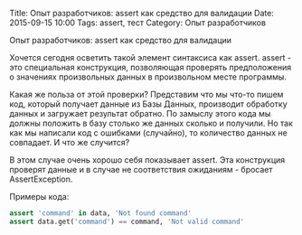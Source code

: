 Title: Опыт разработчиков: assert как средство для валидации
Date: 2015-09-15 10:00
Tags: assert, тест
Category: Опыт разработчиков


Опыт разработчиков: assert как средство для валидации

Хочется сегодня осветить такой элемент синтаксиса как assert. 
assert - это специальная конструкция, позволяющая проверять предположения о значениях произвольных данных в произвольном месте программы.

Какая же польза от этой проверки?
Представим что мы что-то пишем код, который получает данные из Базы Данных, производит обработку данных и загружает результат обратно. По замыслу этого кода мы должны положить в базу столько же данных сколько и получили. 
Но так как мы написали код с ошибками (случайно), то количество данных не совпадает. И что же случится?

В этом случае очень хорошо себя показывает assert. Эта конструкция проверят данные и в случае не соответствия ожиданиям - бросает AssertException.

Примеры кода:

```python
assert 'command' in data, 'Not found command'
assert data.get('command') == command, 'Not valid command'
```